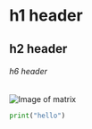 # h1 header
## h2 header
###### h6 header
![Image of matrix](https://cdn.pixabay.com/photo/2014/05/27/23/32/matrix-356024_960_720.jpg)
```python
print("hello")
```

